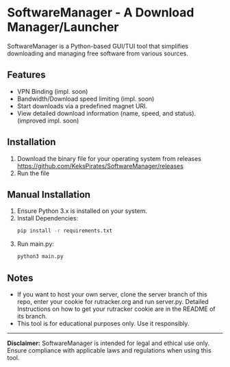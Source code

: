 # SoftwareManager - A Download Manager/Launcher
SoftwareManager is a Python-based GUI/TUI tool that simplifies downloading and managing free software from various sources.

## Features
- VPN Binding (impl. soon)
- Bandwidth/Download speed limiting (impl. soon)
- Start downloads via a predefined magnet URI.
- View detailed download information (name, speed, and status). (improved impl. soon)

## Installation
1. Download the binary file for your operating system from releases 
   https://github.com/KeksPirates/SoftwareManager/releases
2. Run the file

## Manual Installation
1. Ensure Python 3.x is installed on your system.
2. Install Dependencies:
   ```bash
   pip install -r requirements.txt
   ```
3. Run main.py:
   ```bash
   python3 main.py
   ```

## Notes
- If you want to host your own server, clone the server branch of this repo, enter your cookie for rutracker.org and run server.py. Detailed Instructions on how to get your rutracker cookie are in the README of its branch.
- This tool is for educational purposes only. Use it responsibly.

---

**Disclaimer:** SoftwareManager is intended for legal and ethical use only. Ensure compliance with applicable laws and regulations when using this tool.

